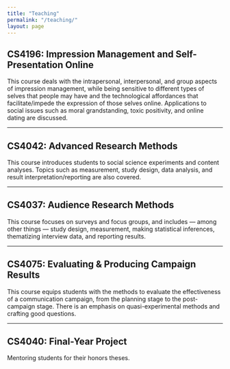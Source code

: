 ```yaml
---
title: "Teaching"
permalink: "/teaching/"
layout: page
---
```


## CS4196: Impression Management and Self-Presentation Online

This course deals with the intrapersonal, interpersonal, and group aspects of impression management, while being sensitive to different types of selves that people may have and the technological affordances that facilitate/impede the expression of those selves online. Applications to social issues such as moral grandstanding, toxic positivity, and online dating are discussed.

---

## CS4042: Advanced Research Methods

This course introduces students to social science experiments and content analyses. Topics such as measurement, study design, data analysis, and result interpretation/reporting are also covered.

---

## CS4037: Audience Research Methods

This course focuses on surveys and focus groups, and includes — among other things — study design,  measurement, making statistical inferences, thematizing interview data, and reporting results.

---

## CS4075: Evaluating & Producing Campaign Results

This course equips students with the methods to evaluate the effectiveness of a communication campaign, from the planning stage to the post-campaign stage. There is an emphasis on quasi-experimental methods and crafting good questions.

---

## CS4040: Final-Year Project

Mentoring students for their honors theses.